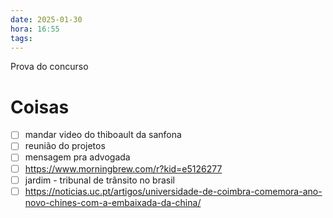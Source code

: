 ```yaml
---
date: 2025-01-30
hora: 16:55
tags:
---
```

Prova do concurso



# Coisas
- [ ] mandar video do thiboault da sanfona 
- [ ] reunião do projetos
- [ ] mensagem pra advogada
- [ ] https://www.morningbrew.com/r?kid=e5126277
- [ ] jardim - tribunal de trânsito no brasil
- [ ] https://noticias.uc.pt/artigos/universidade-de-coimbra-comemora-ano-novo-chines-com-a-embaixada-da-china/